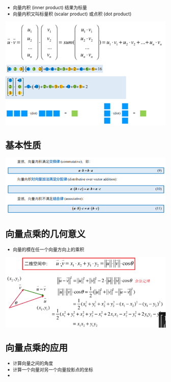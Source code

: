 - 向量内积 (inner product) 结果为标量
- 向量内积又叫标量积 (scalar product) 或点积 (dot product)

![](../photo/Pasted%20image%2020240208131848.png)
# 基本性质
![](../photo/Pasted%20image%2020240208140441.png)

# 向量点乘的几何意义
- 向量的模在任一个向量方向上的乘积

![](../photo/Pasted%20image%2020240208141345.png)
# 向量点乘的应用
- 计算向量之间的角度
- 计算一个向量对另一个向量投影点的坐标
- 

